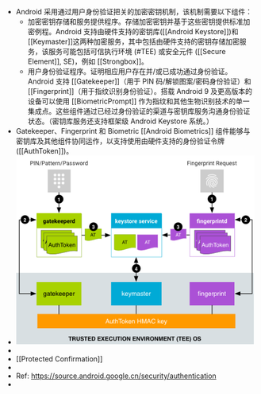 - Android 采用通过用户身份验证把关的加密密钥机制，该机制需要以下组件：
	- 加密密钥存储和服务提供程序。存储加密密钥并基于这些密钥提供标准加密例程。Android 支持由硬件支持的密钥库([[Android Keystore]])和 [[Keymaster]]这两种加密服务，其中包括由硬件支持的密钥存储加密服务，该服务可能包括可信执行环境 (#TEE) 或安全元件 ([[Secure Element]], SE)，例如 [[Strongbox]]。
	- 用户身份验证程序。证明相应用户存在并/或已成功通过身份验证。Android 支持 [[Gatekeeper]]（用于 PIN 码/解锁图案/密码身份验证）和 [[Fingerprint]]（用于指纹识别身份验证）。搭载 Android 9 及更高版本的设备可以使用 [[BiometricPrompt]] 作为指纹和其他生物识别技术的单一集成点。这些组件通过已经过身份验证的渠道与密钥库服务沟通身份验证状态。（密钥库服务还支持框架级 Android Keystore 系统。）
- Gatekeeper、Fingerprint 和 Biometric [[Android Biometrics]] 组件能够与密钥库及其他组件协同运作，以支持使用由硬件支持的身份验证令牌 ([[AuthToken]])。
- ![authentication-flow.png](../assets/authentication-flow_1645867950460_0.png)
-
- [[Protected Confirmation]]
-
- Ref: https://source.android.google.cn/security/authentication
-